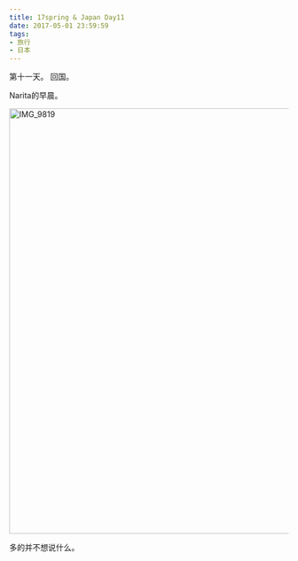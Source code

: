 ```yaml
---
title: 17spring & Japan Day11
date: 2017-05-01 23:59:59
tags: 
- 旅行
- 日本
---
```

 第十一天。 回国。
 
  

Narita的早晨。

<a data-flickr-embed="true"  href="https://www.flickr.com/gp/148985391@N02/zw4808" title="IMG_9819"><img src="https://c1.staticflickr.com/5/4228/33955700184_115e01467d_b.jpg" width="1024" height="768" alt="IMG_9819"></a>

多的并不想说什么。